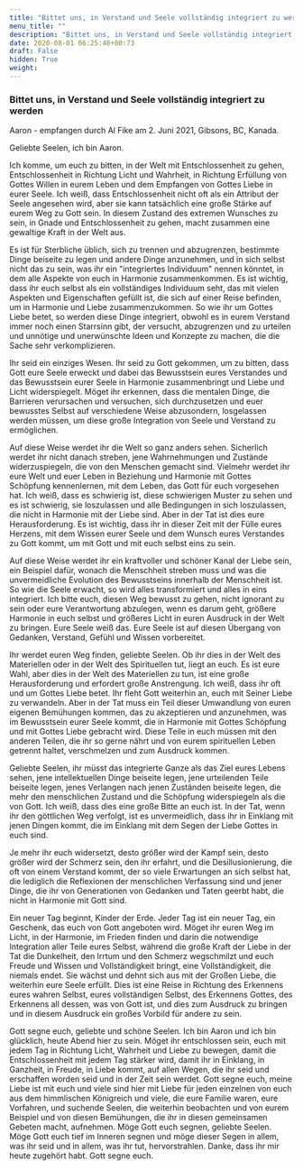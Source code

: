 ```yaml
---
title: "Bittet uns, in Verstand und Seele vollständig integriert zu werden"
menu_title: ""
description: "Bittet uns, in Verstand und Seele vollständig integriert zu werden"
date: 2020-08-01 06:25:48+00:73
draft: False
hidden: True
weight:
---
```

### Bittet uns, in Verstand und Seele vollständig integriert zu werden

Aaron - empfangen durch Al Fike am 2. Juni 2021, Gibsons, BC, Kanada.

Geliebte Seelen, ich bin Aaron.

Ich komme, um euch zu bitten, in der Welt mit Entschlossenheit zu gehen, Entschlossenheit in Richtung Licht und Wahrheit, in Richtung Erfüllung von Gottes Willen in eurem Leben und dem Empfangen von Gottes Liebe in eurer Seele. Ich weiß, dass Entschlossenheit nicht oft als ein Attribut der Seele angesehen wird, aber sie kann tatsächlich eine große Stärke auf eurem Weg zu Gott sein. In diesem Zustand des extremen Wunsches zu sein, in Gnade und Entschlossenheit zu gehen, macht zusammen eine gewaltige Kraft in der Welt aus.

Es ist für Sterbliche üblich, sich zu trennen und abzugrenzen, bestimmte Dinge beiseite zu legen und andere Dinge anzunehmen, und in sich selbst nicht das zu sein, was ihr ein "integriertes Individuum" nennen könntet, in dem alle Aspekte von euch in Harmonie zusammenkommen. Es ist wichtig, dass ihr euch selbst als ein vollständiges Individuum seht, das mit vielen Aspekten und Eigenschaften gefüllt ist, die sich auf einer Reise befinden, um in Harmonie und Liebe zusammenzukommen. So wie ihr um Gottes Liebe betet, so werden diese Dinge integriert, obwohl es in eurem Verstand immer noch einen Starrsinn gibt, der versucht, abzugrenzen und zu urteilen und unnötige und unerwünschte Ideen und Konzepte zu machen, die die Sache sehr verkomplizieren.

Ihr seid ein einziges Wesen. Ihr seid zu Gott gekommen, um zu bitten, dass Gott eure Seele erweckt und dabei das Bewusstsein eures Verstandes und das Bewusstsein eurer Seele in Harmonie zusammenbringt und Liebe und Licht widerspiegelt. Möget ihr erkennen, dass die mentalen Dinge, die Barrieren verursachen und versuchen, sich durchzusetzen und euer bewusstes Selbst auf verschiedene Weise abzusondern, losgelassen werden müssen, um diese große Integration von Seele und Verstand zu ermöglichen.

Auf diese Weise werdet ihr die Welt so ganz anders sehen. Sicherlich werdet ihr nicht danach streben, jene Wahrnehmungen und Zustände widerzuspiegeln, die von den Menschen gemacht sind. Vielmehr werdet ihr eure Welt und euer Leben in Beziehung und Harmonie mit Gottes Schöpfung kennenlernen, mit dem Leben, das Gott für euch vorgesehen hat. Ich weiß, dass es schwierig ist, diese schwierigen Muster zu sehen und es ist schwierig, sie loszulassen und alle Bedingungen in sich loszulassen, die nicht in Harmonie mit der Liebe sind. Aber in der Tat ist dies eure Herausforderung. Es ist wichtig, dass ihr in dieser Zeit mit der Fülle eures Herzens, mit dem Wissen eurer Seele und dem Wunsch eures Verstandes zu Gott kommt, um mit Gott und mit euch selbst eins zu sein.

Auf diese Weise werdet ihr ein kraftvoller und schöner Kanal der Liebe sein, ein Beispiel dafür, wonach die Menschheit streben muss und was die unvermeidliche Evolution des Bewusstseins innerhalb der Menschheit ist. So wie die Seele erwacht, so wird alles transformiert und alles in eins integriert. Ich bitte euch, diesen Weg bewusst zu gehen, nicht ignorant zu sein oder eure Verantwortung abzulegen, wenn es darum geht, größere Harmonie in euch selbst und größeres Licht in euren Ausdruck in der Welt zu bringen. Eure Seele weiß das. Eure Seele ist auf diesen Übergang von Gedanken, Verstand, Gefühl und Wissen vorbereitet.

Ihr werdet euren Weg finden, geliebte Seelen. Ob ihr dies in der Welt des Materiellen oder in der Welt des Spirituellen tut, liegt an euch. Es ist eure Wahl, aber dies in der Welt des Materiellen zu tun, ist eine große Herausforderung und erfordert große Anstrengung. Ich weiß, dass ihr oft und um Gottes Liebe betet. Ihr fleht Gott weiterhin an, euch mit Seiner Liebe zu verwandeln. Aber in der Tat muss ein Teil dieser Umwandlung von euren eigenen Bemühungen kommen, das zu akzeptieren und anzunehmen, was im Bewusstsein eurer Seele kommt, die in Harmonie mit Gottes Schöpfung und mit Gottes Liebe gebracht wird. Diese Teile in euch müssen mit den anderen Teilen, die ihr so gerne nährt und von eurem spirituellen Leben getrennt haltet, verschmelzen und zum Ausdruck kommen.

Geliebte Seelen, ihr müsst das integrierte Ganze als das Ziel eures Lebens sehen, jene intellektuellen Dinge beiseite legen, jene urteilenden Teile beiseite legen, jenes Verlangen nach jenen Zuständen beiseite legen, die mehr den menschlichen Zustand und die Schöpfung widerspiegeln als die von Gott. Ich weiß, dass dies eine große Bitte an euch ist. In der Tat, wenn ihr den göttlichen Weg verfolgt, ist es unvermeidlich, dass ihr in Einklang mit jenen Dingen kommt, die im Einklang mit dem Segen der Liebe Gottes in euch sind.

Je mehr ihr euch widersetzt, desto größer wird der Kampf sein, desto größer wird der Schmerz sein, den ihr erfahrt, und die Desillusionierung, die oft von einem Verstand kommt, der so viele Erwartungen an sich selbst hat, die lediglich die Reflexionen der menschlichen Verfassung sind und jener Dinge, die ihr von Generationen von Gedanken und Taten geerbt habt, die nicht in Harmonie mit Gott sind.

Ein neuer Tag beginnt, Kinder der Erde. Jeder Tag ist ein neuer Tag, ein Geschenk, das euch von Gott angeboten wird. Möget ihr euren Weg im Licht, in der Harmonie, im Frieden finden und darin die notwendige Integration aller Teile eures Selbst, während die große Kraft der Liebe in der Tat die Dunkelheit, den Irrtum und den Schmerz wegschmilzt und euch Freude und Wissen und Vollständigkeit bringt, eine Vollständigkeit, die niemals endet. Sie wächst und dehnt sich aus mit der Großen Liebe, die weiterhin eure Seele erfüllt. Dies ist eine Reise in Richtung des Erkennens eures wahren Selbst, eures vollständigen Selbst, des Erkennens Gottes, des Erkennens all dessen, was von Gott ist, und dies zum Ausdruck zu bringen und in diesem Ausdruck ein großes Vorbild für andere zu sein.

Gott segne euch, geliebte und schöne Seelen. Ich bin Aaron und ich bin glücklich, heute Abend hier zu sein. Möget ihr entschlossen sein, euch mit jedem Tag in Richtung Licht, Wahrheit und Liebe zu bewegen, damit die Entschlossenheit mit jedem Tag stärker wird, damit ihr in Einklang, in Ganzheit, in Freude, in Liebe kommt, auf allen Wegen, die ihr seid und erschaffen worden seid und in der Zeit sein werdet. Gott segne euch, meine Liebe ist mit euch und viele sind hier mit Liebe für jeden einzelnen von euch aus dem himmlischen Königreich und viele, die eure Familie waren, eure Vorfahren, und suchende Seelen, die weiterhin beobachten und von eurem Beispiel und von diesen Bemühungen, die ihr in diesen gemeinsamen Gebeten macht, aufnehmen. Möge Gott euch segnen, geliebte Seelen. Möge Gott euch tief im Inneren segnen und möge dieser Segen in allem, was ihr seid und in allem, was ihr tut, hervorstrahlen. Danke, dass ihr mir heute zugehört habt. Gott segne euch.
